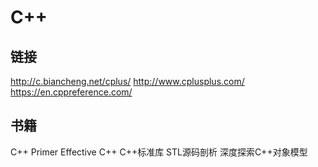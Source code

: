 # C++

## 链接
http://c.biancheng.net/cplus/
http://www.cplusplus.com/
https://en.cppreference.com/

## 书籍
C++ Primer
Effective C++
C++标准库
STL源码剖析
深度探索C++对象模型
